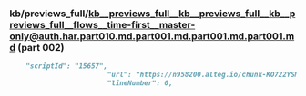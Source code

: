 ### kb/previews_full/kb__previews_full__kb__previews_full__kb__previews_full__flows__time-first__master-only@auth.har.part010.md.part001.md.part001.md.part001.md (part 002)

```md
    "scriptId": "15657",
                        "url": "https://n958200.alteg.io/chunk-KO722YSM.js",
                        "lineNumber": 0,
       
```

```
